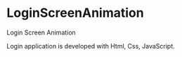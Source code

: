 # LoginScreenAnimation
Login Screen Animation


Login application is developed with Html, Css, JavaScript.